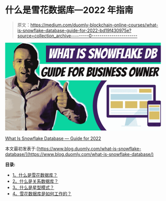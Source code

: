 # 什么是雪花数据库—2022 年指南

> 原文：<https://medium.com/duomly-blockchain-online-courses/what-is-snowflake-database-guide-for-2022-bd19f430975e?source=collection_archive---------0----------------------->

![](img/e853ac8b61c0984845073585d84bbc77.png)

[What Is Snowflake Database — Guide for 2022](https://www.blog.duomly.com/what-is-snowflake-database/)

本文最初发表于:[https://www.blog.duomly.com/what-is-snowflake-database/](https://www.blog.duomly.com/what-is-snowflake-database/)

**目录:**

*   [1。什么是雪花数据库？](https://www.blog.duomly.com/what-is-snowflake-database/#1-what-is-a-snowflake-database)
*   [2。什么是关系数据库？](https://www.blog.duomly.com/what-is-snowflake-database/#2-what-is-a-relational-database)
*   [3。什么是星型模式？](https://www.blog.duomly.com/what-is-snowflake-database/#3-what-is-a-star-schema)
*   [4。雪花数据库是如何工作的？](https://www.blog.duomly.com/what-is-snowflake-database/#4-how-does-a-snowflake-database-work)